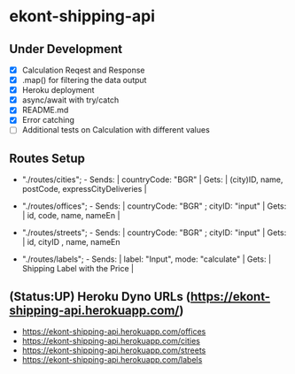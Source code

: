 # **ekont-shipping-api**

## Under Development


- [x] Calculation Reqest and Response
- [x] .map() for filtering the data output
- [x] Heroku deployment
- [x] async/await with try/catch
- [x] README.md
- [x] Error catching
- [ ] Additional tests on Calculation with  different values

## Routes Setup

- "./routes/cities"; - Sends: | countryCode: "BGR" | Gets: | (city)ID, name, postCode, expressCityDeliveries |
 
- "./routes/offices"; - Sends: | countryCode: "BGR" ; cityID: "input" | Gets: | id, code, name, nameEn |

- "./routes/streets"; -  Sends: | countryCode: "BGR" ; cityID: "input" | Gets: | id, cityID , name, nameEn 

- "./routes/labels"; - Sends: | label: "Input", mode: "calculate" | Gets: |  Shipping Label with the Price |

## (Status:UP) Heroku Dyno URLs (https://ekont-shipping-api.herokuapp.com/)
- https://ekont-shipping-api.herokuapp.com/offices
- https://ekont-shipping-api.herokuapp.com/cities
- https://ekont-shipping-api.herokuapp.com/streets
- https://ekont-shipping-api.herokuapp.com/labels
